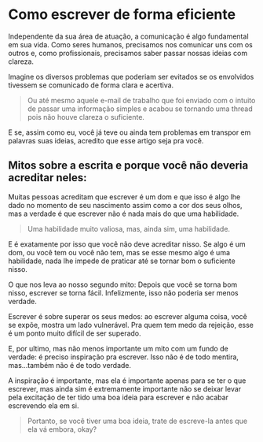 # Como escrever de forma eficiente

Independente da sua área de atuação, a comunicação é algo fundamental em sua vida. Como seres humanos, precisamos nos comunicar uns com os outros e, como profissionais, precisamos saber passar nossas ideias com clareza.

Imagine os diversos problemas que poderiam ser evitados se os envolvidos tivessem se comunicado de forma clara e acertiva.

  >Ou até mesmo aquele e-mail de trabalho que foi enviado com o intuito de passar uma informação simples e acabou se tornando uma thread pois não houve clareza o suficiente.

E se, assim como eu, você já teve ou ainda tem problemas em transpor em palavras suas ideias, acredito que esse artigo seja pra você.

## Mitos sobre a escrita e porque você não deveria acreditar neles:

Muitas pessoas acreditam que escrever é um dom e que isso é algo lhe dado no momento de seu nascimento assim como a cor dos seus olhos, mas a verdade é que escrever não é nada mais do que uma habilidade.

  > Uma habilidade muito valiosa, mas, ainda sim, uma habilidade.

E é exatamente por isso que você não deve acreditar nisso. Se algo é um dom, ou você tem ou você não tem, mas se esse mesmo algo é uma habilidade, nada lhe impede de praticar até se tornar bom o suficiente nisso.

O que nos leva ao nosso segundo mito: Depois que você se torna bom nisso, escrever se torna fácil. Infelizmente, isso não poderia ser menos verdade.

Escrever é sobre superar os seus medos: ao escrever alguma coisa, você se expõe, mostra um lado vulnerável. Pra quem tem medo da rejeição, esse é um ponto muito difícil de ser superado.

E, por ultimo, mas não menos importante um mito com um fundo de verdade: é preciso inspiração pra escrever. Isso não é de todo mentira, mas...também não é de todo verdade.

A inspiração é importante, mas ela é importante apenas para se ter o que escrever, mas ainda sim é extremamente importante não se deixar levar pela excitação de ter tido uma boa ideia para escrever e não acabar escrevendo ela em si.

  > Portanto, se você tiver uma boa ideia, trate de escreve-la antes que ela vá embora, okay?




